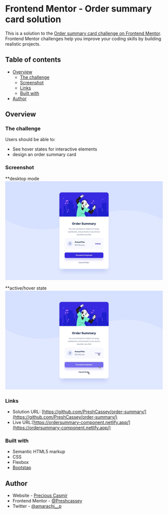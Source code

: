 # Frontend Mentor - Order summary card solution

This is a solution to the [Order summary card challenge on Frontend Mentor](https://www.frontendmentor.io/challenges/order-summary-component-QlPmajDUj). Frontend Mentor challenges help you improve your coding skills by building realistic projects. 

## Table of contents

- [Overview](#overview)
  - [The challenge](#the-challenge)
  - [Screenshot](#screenshot)
  - [Links](#links)
  - [Built with](#built-with)
- [Author](#author)


## Overview

  ### The challenge

  Users should be able to:

  - See hover states for interactive elements
  - design an order summary card

  ### Screenshot

  **desktop mode
  ![](./design/desktop-design.jpg)

  **active/hover state
  ![](./design/active-states.jpg)

  ### Links

  - Solution URL: [https://github.com/PreshCassey/order-summary/](https://github.com/PreshCassey/order-summary/)
  - Live URL:[https://ordersummary-component.netlify.app/](https://ordersummary-component.netlify.app/)
  ### Built with

  - Semantic HTML5 markup
  - CSS 
  - Flexbox
  - [Bootstap](https://getbootstrap.com/)


  ## Author

  - Website - [Precious Casmir](https://github.com/PreshCassey)
  - Frontend Mentor - [@Preshcassey](https://www.frontendmentor.io/profile/preshcassey)
  - Twitter - [@amarachi__p](https://www.twitter.com/amarachi__p)

